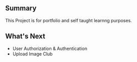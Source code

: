 ## Summary
This Project is for portfolio and self taught learnng purposes.

## What's Next
 - User Authorization & Authentication
 - Upload Image Club
